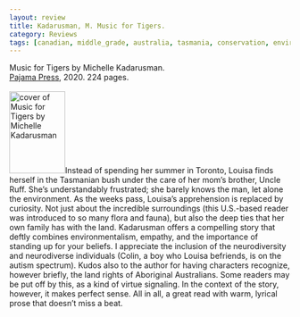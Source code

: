 ```yaml
---
layout: review
title: Kadarusman, M. Music for Tigers.
category: Reviews
tags: [canadian, middle_grade, australia, tasmania, conservation, environment]
---
```

<span class="title">Music for Tigers</span> by Michelle Kadarusman.<br>
<span class="publisher"><a href="https://pajamapress.ca/" target="_blank" title="Pajama Press">Pajama Press</a>, 2020. 224 pages.</span><br><br>
<span class="book1"><img src="https://pajamapress.ca/wp-content/uploads/2019/10/MusicForTigers_Website.jpg" width="100" height="147" alt="cover of Music for Tigers by Michelle Kadarusman"></span>Instead of spending her summer in Toronto, Louisa finds herself in the Tasmanian bush under the care of  her mom’s brother, Uncle Ruff.  She’s understandably frustrated; she barely knows the man, let alone the environment. As the weeks pass, Louisa’s apprehension is replaced by curiosity. Not just about the incredible surroundings (this U.S.-based reader was introduced to so many flora and fauna), but also the deep ties that her own family has with the land. Kadarusman offers a compelling story that deftly combines environmentalism, empathy, and the importance of standing up for your beliefs. I appreciate the inclusion of the neurodiversity and neurodiverse individuals (Colin, a boy who Louisa befriends, is on the autism spectrum). Kudos also to the author for having characters recognize, however briefly, the land rights of Aboriginal Australians. Some readers may be put off by this, as a kind of virtue signaling. In the context of the story, however, it makes perfect sense. All in all, a great read with warm, lyrical prose that doesn’t miss a beat.

